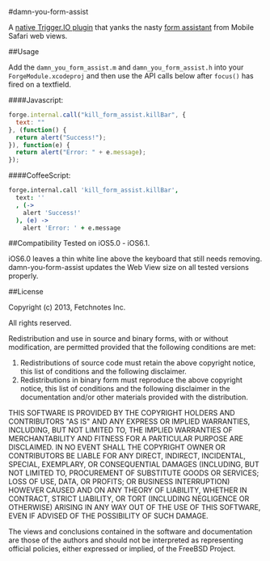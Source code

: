 #damn-you-form-assist

A [native Trigger.IO plugin](https://trigger.io/docs/current/api/native_plugins/index.html) that yanks the nasty [form assistant](http://developer.apple.com/library/ios/#documentation/userexperience/conceptual/mobilehig/TranslateApp/TranslateApp.html) from Mobile Safari web views. 

##Usage

Add the `damn_you_form_assist.m` and `damn_you_form_assist.h` into your `ForgeModule.xcodeproj` and then use the API calls below after `focus()` has fired on a textfield.

####Javascript:
```js
forge.internal.call("kill_form_assist.killBar", {
  text: ""
}, (function() {
  return alert("Success!");
}), function(e) {
  return alert("Error: " + e.message);
});
```

####CoffeeScript:
```coffeescript
forge.internal.call 'kill_form_assist.killBar',
  text: ''
  , (->
    alert 'Success!'
  ), (e) ->
    alert 'Error: ' + e.message
```

##Compatibility
Tested on iOS5.0 - iOS6.1.

iOS6.0 leaves a thin white line above the keyboard that still needs removing. damn-you-form-assist updates the Web View size on all tested versions properly.

##License

Copyright (c) 2013, Fetchnotes Inc.

All rights reserved.

Redistribution and use in source and binary forms, with or without
modification, are permitted provided that the following conditions are met: 

1. Redistributions of source code must retain the above copyright notice, this
   list of conditions and the following disclaimer. 
2. Redistributions in binary form must reproduce the above copyright notice,
   this list of conditions and the following disclaimer in the documentation
   and/or other materials provided with the distribution. 

THIS SOFTWARE IS PROVIDED BY THE COPYRIGHT HOLDERS AND CONTRIBUTORS "AS IS" AND
ANY EXPRESS OR IMPLIED WARRANTIES, INCLUDING, BUT NOT LIMITED TO, THE IMPLIED
WARRANTIES OF MERCHANTABILITY AND FITNESS FOR A PARTICULAR PURPOSE ARE
DISCLAIMED. IN NO EVENT SHALL THE COPYRIGHT OWNER OR CONTRIBUTORS BE LIABLE FOR
ANY DIRECT, INDIRECT, INCIDENTAL, SPECIAL, EXEMPLARY, OR CONSEQUENTIAL DAMAGES
(INCLUDING, BUT NOT LIMITED TO, PROCUREMENT OF SUBSTITUTE GOODS OR SERVICES;
LOSS OF USE, DATA, OR PROFITS; OR BUSINESS INTERRUPTION) HOWEVER CAUSED AND
ON ANY THEORY OF LIABILITY, WHETHER IN CONTRACT, STRICT LIABILITY, OR TORT
(INCLUDING NEGLIGENCE OR OTHERWISE) ARISING IN ANY WAY OUT OF THE USE OF THIS
SOFTWARE, EVEN IF ADVISED OF THE POSSIBILITY OF SUCH DAMAGE.

The views and conclusions contained in the software and documentation are those
of the authors and should not be interpreted as representing official policies, 
either expressed or implied, of the FreeBSD Project.
